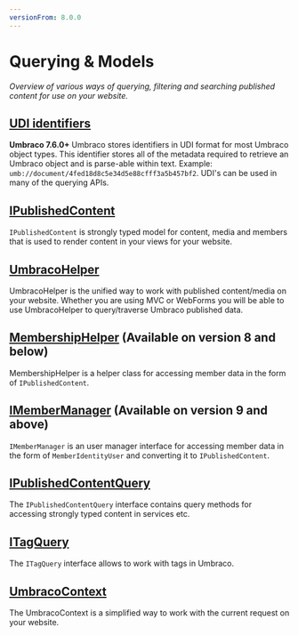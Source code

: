 ```yaml
---
versionFrom: 8.0.0
---
```


# Querying & Models

_Overview of various ways of querying, filtering and searching published content for use on your website._

## [UDI identifiers](UDI-identifiers/index.md)

**Umbraco 7.6.0+** Umbraco stores identifiers in UDI format for most Umbraco object types. This identifier stores all of the metadata required to retrieve an Umbraco object and is parse-able within text. Example: `umb://document/4fed18d8c5e34d5e88cfff3a5b457bf2`. UDI's can be used in many of the querying APIs.

## [IPublishedContent](IPublishedContent/index.md)

`IPublishedContent` is strongly typed model for content, media and members that is used to render content in your views for your website.

## [UmbracoHelper](UmbracoHelper/index.md)

UmbracoHelper is the unified way to work with published content/media on your website.
Whether you are using MVC or WebForms you will be able to use UmbracoHelper to query/traverse Umbraco published data.

## [MembershipHelper](MemberShipHelper/index.md) (Available on version 8 and below)

MembershipHelper is a helper class for accessing member data in the form of `IPublishedContent`.

## [IMemberManager](IMemberManager/index.md) (Available on version 9 and above)

`IMemberManager` is an user manager interface for accessing member data in the form of `MemberIdentityUser` and converting it to `IPublishedContent`.

## [IPublishedContentQuery](IPublishedContentQuery/index.md)

The `IPublishedContentQuery` interface contains query methods for accessing strongly typed content in services etc.

## [ITagQuery](ITagQuery/index.md)

The `ITagQuery` interface allows to work with tags in Umbraco.

## [UmbracoContext](UmbracoContext/index.md)

The UmbracoContext is a simplified way to work with the current request on your website.
